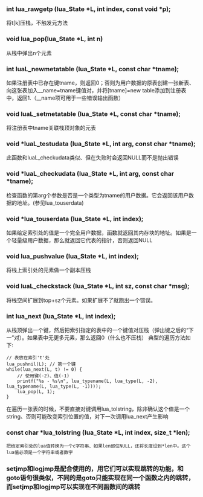 ### int lua_rawgetp (lua_State *L, int index, const void *p);
将t\[k\]压栈，不触发元方法

### void lua_pop(lua_State *L, int n)
从栈中弹出n个元素

### int luaL_newmetatable (lua_State *L, const char *tname);
如果注册表中已存在键tname，则返回0；否则为用户数据的原表创建一张新表、向这张表加入__name=tname键值对，并将\[tname\]=new table添加到注册表中，返回1.（__name项可用于一些错误输出函数）

### void luaL_setmetatable (lua_State *L, const char *tname); 
将注册表中tname关联栈顶对象的元表

### void *luaL_testudata (lua_State *L, int arg, const char *tname);
此函数和luaL_checkudata类似、但在失败时会返回NULL而不是抛出错误

### void *luaL_checkudata (lua_State *L, int arg, const char *tname);
检查函数的第arg个参数是否是一个类型为tname的用户数据。它会返回该用户数据的地址。(参见lua_touserdata)

### void *lua_touserdata (lua_State *L, int index);
如果给定索引处的值是一个完全用户数据，函数就返回其内存块的地址。如果是一个轻量级用户数据，那么就返回它代表的指针，否则返回NULL

### void lua_pushvalue (lua_State *L, int index);
将栈上索引处的元素做一个副本压栈

### void luaL_checkstack (lua_State *L, int sz, const char *msg);
将栈空间扩展到top+sz个元素。如果扩展不了就跑出一个错误。

### int lua_next (lua_State *L, int index);
从栈顶弹出一个键，然后把索引指定的表中的一个键值对压栈（弹出键之后的“下一”对）。如果表中无更多元素，那么返回0（什么也不压栈）
典型的遍历方法如下:
```
// 表放在索引't'处
lua_pushnil(L); // 第一个键
while(lua_next(L, t) != 0) {
    // 使用键(-2)、值(-1)
    printf("%s - %s\n", lua_typename(L, lua_type(L, -2), lua_typename(L, lua_type(L, -1))));
    lua_pop(L, 1);
}
```
在遍历一张表的时候，不要直接对键调用lua_tolstring，除非确认这个值是一个string、否则可能改变索引位置的值，对下一次调用lua_next产生影响

### const char *lua_tolstring (lua_State *L, int index, size_t *len);
    把给定索引处的lua值转换为一个c字符串、如果len部位NULL，还将长度设到*len中。这个lua值必须是一个字符串或者数字

### setjmp和logjmp是配合使用的，用它们可以实现跳转的功能，和goto语句很类似，不同的是goto只能实现在同一个函数之内的跳转，而setjmp和logjmp可以实现在不同函数间的跳转